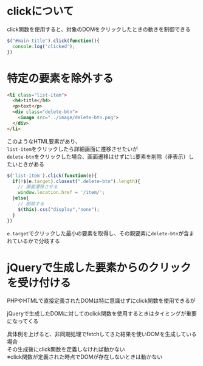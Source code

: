 # clickについて

click関数を使用すると、対象のDOMをクリックしたときの動きを制御できる

```js
$("#main-title").click(function(){
  console.log('clicked');
})
```

# 特定の要素を除外する

```html
<li class="list-item">
  <h4>title</h4>
  <p>text</p>
  <div class="delete-btn">
    <image src="../image/delete-btn.png">
  </div>
</li>
```

このようなHTML要素があり、  
`list-item`をクリックしたら詳細画面に遷移させたいが  
`delete-btn`をクリックした場合、画面遷移はせずに`li`要素を削除（非表示）したいときがある

```js
$('list-item').click(function(e){
  if(!$(e.target).closest(".delete-btn").length){
    // 画面遷移させる
    window.location.href = '/item/';
  }else{
    // 削除する
    $(this).css("display","none");
  }
})
```

`e.target`でクリックした最小の要素を取得し、その親要素に`delete-btn`が含まれているかで分岐する

# jQueryで生成した要素からのクリックを受け付ける

PHPやHTMLで直接定義されたDOMは特に意識せずにclick関数を使用できるが

jQueryで生成したDOMに対してのclick関数を使用するときはタイミングが重要になってくる

具体例を上げると、非同期処理でfetchしてきた結果を使いDOMを生成している場合  
その生成後にclick関数を定義しなければ動かない  
※click関数が定義された時点でDOMが存在しないときは動かない





